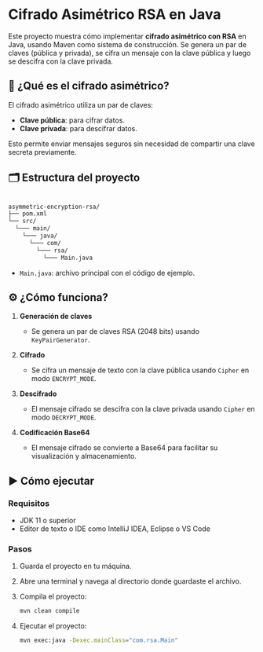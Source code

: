 # Cifrado Asimétrico RSA en Java

Este proyecto muestra cómo implementar **cifrado asimétrico con RSA** en Java,
usando Maven como sistema de construcción.
Se genera un par de claves (pública y privada),
se cifra un mensaje con la clave pública y luego se descifra con la clave privada.


## 🔐 ¿Qué es el cifrado asimétrico?

El cifrado asimétrico utiliza un par de claves:
- **Clave pública**: para cifrar datos.
- **Clave privada**: para descifrar datos.

Esto permite enviar mensajes seguros sin necesidad de compartir una clave secreta previamente.

## 🗂️ Estructura del proyecto


```bash

asymmetric-encryption-rsa/
├── pom.xml
└── src/
  └─── main/
    └─── java/
      └─── com/
        └─── rsa/
          └─── Main.java
```
- `Main.java`: archivo principal con el código de ejemplo.

## ⚙️ ¿Cómo funciona?

1. **Generación de claves**
    - Se genera un par de claves RSA (2048 bits) usando `KeyPairGenerator`.

2. **Cifrado**
    - Se cifra un mensaje de texto con la clave pública usando `Cipher` en modo `ENCRYPT_MODE`.

3. **Descifrado**
    - El mensaje cifrado se descifra con la clave privada usando `Cipher` en modo `DECRYPT_MODE`.

4. **Codificación Base64**
    - El mensaje cifrado se convierte a Base64 para facilitar su visualización y almacenamiento.

## ▶️ Cómo ejecutar

### Requisitos

- JDK 11 o superior
- Editor de texto o IDE como IntelliJ IDEA, Eclipse o VS Code

### Pasos

1. Guarda el proyecto en tu máquina.
2. Abre una terminal y navega al directorio donde guardaste el archivo.
3. Compila el proyecto:

   ```bash
   mvn clean compile
   ```
4. Ejecutar el proyecto:

   ```bash
   mvn exec:java -Dexec.mainClass="com.rsa.Main"
   ```